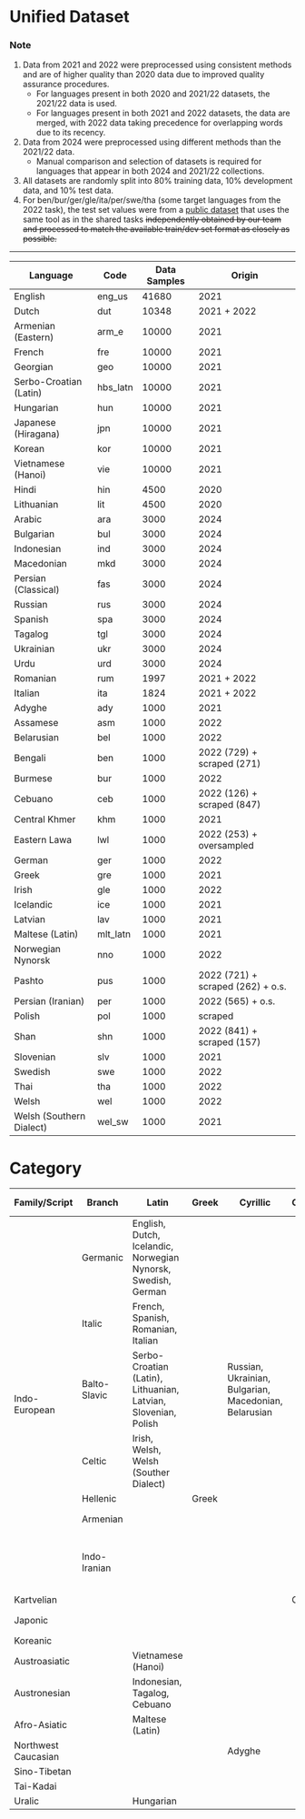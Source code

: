 # Unified Dataset

### Note

1. Data from 2021 and 2022 were preprocessed using consistent methods and are of higher quality than 2020 data due to
   improved quality assurance procedures.
    - For languages present in both 2020 and 2021/22 datasets, the 2021/22 data is used.
    - For languages present in both 2021 and 2022 datasets, the data are merged, with 2022 data taking precedence for
      overlapping words due to its recency.
2. Data from 2024 were preprocessed using different methods than the 2021/22 data.
    - Manual comparison and selection of datasets is required for languages that appear in both 2024 and 2021/22
      collections.
3. All datasets are randomly split into 80% training data, 10% development data, and 10% test data.
4. For ben/bur/ger/gle/ita/per/swe/tha (some target languages from the 2022 task), the test set values were from a
   [public dataset](https://github.com/CUNY-CL/wikipron/tree/master/data/scrape) that uses the same tool as in the
   shared tasks
   ~~independently obtained by our team and processed to match the available train/dev set format as closely as
   possible.~~

---

| Language                 | Code     | Data Samples | Origin                            |
|--------------------------|----------|--------------|-----------------------------------|
| English                  | eng_us   | 41680        | 2021                              |
| Dutch                    | dut      | 10348        | 2021 + 2022                       |
| Armenian (Eastern)       | arm_e    | 10000        | 2021                              |
| French                   | fre      | 10000        | 2021                              |
| Georgian                 | geo      | 10000        | 2021                              |
| Serbo-Croatian (Latin)   | hbs_latn | 10000        | 2021                              |
| Hungarian                | hun      | 10000        | 2021                              |
| Japanese (Hiragana)      | jpn      | 10000        | 2021                              |
| Korean                   | kor      | 10000        | 2021                              |
| Vietnamese (Hanoi)       | vie      | 10000        | 2021                              |
| Hindi                    | hin      | 4500         | 2020                              |
| Lithuanian               | lit      | 4500         | 2020                              |
| Arabic                   | ara      | 3000         | 2024                              |
| Bulgarian                | bul      | 3000         | 2024                              |
| Indonesian               | ind      | 3000         | 2024                              |
| Macedonian               | mkd      | 3000         | 2024                              |
| Persian (Classical)      | fas      | 3000         | 2024                              |
| Russian                  | rus      | 3000         | 2024                              |
| Spanish                  | spa      | 3000         | 2024                              |
| Tagalog                  | tgl      | 3000         | 2024                              |
| Ukrainian                | ukr      | 3000         | 2024                              |
| Urdu                     | urd      | 3000         | 2024                              |
| Romanian                 | rum      | 1997         | 2021 + 2022                       |
| Italian                  | ita      | 1824         | 2021 + 2022                       |
| Adyghe                   | ady      | 1000         | 2021                              |
| Assamese                 | asm      | 1000         | 2022                              |
| Belarusian               | bel      | 1000         | 2022                              |
| Bengali                  | ben      | 1000         | 2022 (729) + scraped (271)        | 
| Burmese                  | bur      | 1000         | 2022                              |
| Cebuano                  | ceb      | 1000         | 2022 (126) + scraped (847)        | 
| Central Khmer            | khm      | 1000         | 2021                              |
| Eastern Lawa             | lwl      | 1000         | 2022 (253) + oversampled          |
| German                   | ger      | 1000         | 2022                              |
| Greek                    | gre      | 1000         | 2021                              |
| Irish                    | gle      | 1000         | 2022                              |
| Icelandic                | ice      | 1000         | 2021                              |
| Latvian                  | lav      | 1000         | 2021                              |
| Maltese (Latin)          | mlt_latn | 1000         | 2021                              |
| Norwegian Nynorsk        | nno      | 1000         | 2022                              |
| Pashto                   | pus      | 1000         | 2022 (721) + scraped (262) + o.s. | 
| Persian (Iranian)        | per      | 1000         | 2022 (565) + o.s.                 |
| Polish                   | pol      | 1000         | scraped                           |
| Shan                     | shn      | 1000         | 2022 (841) + scraped (157)        | 
| Slovenian                | slv      | 1000         | 2021                              |
| Swedish                  | swe      | 1000         | 2022                              |
| Thai                     | tha      | 1000         | 2022                              |
| Welsh                    | wel      | 1000         | 2022                              |
| Welsh (Southern Dialect) | wel_sw   | 1000         | 2021                              |


# Category

<table><thead>
  <tr>
    <th>Family/Script</th>
    <th>Branch</th>
    <th>Latin</th>
    <th>Greek</th>
    <th>Cyrillic</th>
    <th>Georgian</th>
    <th>Arabic</th>
    <th>Hiragana</th>
    <th>Hangul</th>
    <th>Devanagari</th>
    <th>Armenian</th>
    <th>Bengali-Assamese</th>
    <th>Mon-Burmese</th>
    <th>Khmer</th>
    <th>Thai</th>
  </tr></thead>
<tbody>
  <tr>
    <td rowspan="7">Indo-European</td>
    <td>Germanic</td>
    <td>English, Dutch, Icelandic, Norwegian Nynorsk, Swedish, German</td>
    <td></td>
    <td></td>
    <td></td>
    <td></td>
    <td></td>
    <td></td>
    <td></td>
    <td></td>
    <td></td>
    <td></td>
    <td></td>
    <td></td>
  </tr>
  <tr>
    <td>Italic</td>
    <td>French, Spanish, Romanian, Italian</td>
    <td></td>
    <td></td>
    <td></td>
    <td></td>
    <td></td>
    <td></td>
    <td></td>
    <td></td>
    <td></td>
    <td></td>
    <td></td>
    <td></td>
  </tr>
  <tr>
    <td>Balto-Slavic</td>
    <td>Serbo-Croatian (Latin), Lithuanian, Latvian, Slovenian, Polish</td>
    <td></td>
    <td>Russian, Ukrainian, Bulgarian, Macedonian, Belarusian</td>
    <td></td>
    <td></td>
    <td></td>
    <td></td>
    <td></td>
    <td></td>
    <td></td>
    <td></td>
    <td></td>
    <td></td>
  </tr>
  <tr>
    <td>Celtic</td>
    <td>Irish, Welsh, Welsh (Souther Dialect)</td>
    <td></td>
    <td></td>
    <td></td>
    <td></td>
    <td></td>
    <td></td>
    <td></td>
    <td></td>
    <td></td>
    <td></td>
    <td></td>
    <td></td>
  </tr>
  <tr>
    <td>Hellenic</td>
    <td></td>
    <td>Greek</td>
    <td></td>
    <td></td>
    <td></td>
    <td></td>
    <td></td>
    <td></td>
    <td></td>
    <td></td>
    <td></td>
    <td></td>
    <td></td>
  </tr>
  <tr>
    <td>Armenian</td>
    <td></td>
    <td></td>
    <td></td>
    <td></td>
    <td></td>
    <td></td>
    <td></td>
    <td></td>
    <td>Armenian (Eastern)</td>
    <td></td>
    <td></td>
    <td></td>
    <td></td>
  </tr>
  <tr>
    <td>Indo-Iranian</td>
    <td></td>
    <td></td>
    <td></td>
    <td></td>
    <td>Urdu, Persian (Classical | Iranian), Pashto</td>
    <td></td>
    <td></td>
    <td>Hindi</td>
    <td></td>
    <td>Bengali, Assamese</td>
    <td></td>
    <td></td>
    <td></td>
  </tr>
  <tr>
    <td>Kartvelian</td>
    <td></td>
    <td></td>
    <td></td>
    <td></td>
    <td>Georgian</td>
    <td></td>
    <td></td>
    <td></td>
    <td></td>
    <td></td>
    <td></td>
    <td></td>
    <td></td>
    <td></td>
  </tr>
  <tr>
    <td>Japonic</td>
    <td></td>
    <td></td>
    <td></td>
    <td></td>
    <td></td>
    <td></td>
    <td>Japanese (Hiragana)</td>
    <td></td>
    <td></td>
    <td></td>
    <td></td>
    <td></td>
    <td></td>
    <td></td>
  </tr>
  <tr>
    <td>Koreanic</td>
    <td></td>
    <td></td>
    <td></td>
    <td></td>
    <td></td>
    <td></td>
    <td></td>
    <td>Korean</td>
    <td></td>
    <td></td>
    <td></td>
    <td></td>
    <td></td>
    <td></td>
  </tr>
  <tr>
    <td>Austroasiatic</td>
    <td></td>
    <td>Vietnamese (Hanoi)</td>
    <td></td>
    <td></td>
    <td></td>
    <td></td>
    <td></td>
    <td></td>
    <td></td>
    <td></td>
    <td></td>
    <td></td>
    <td>Central Khmer</td>
    <td>Eastern Lawa</td>
  </tr>
  <tr>
    <td>Austronesian</td>
    <td></td>
    <td>Indonesian, Tagalog, Cebuano</td>
    <td></td>
    <td></td>
    <td></td>
    <td></td>
    <td></td>
    <td></td>
    <td></td>
    <td></td>
    <td></td>
    <td></td>
    <td></td>
    <td></td>
  </tr>
  <tr>
    <td>Afro-Asiatic</td>
    <td></td>
    <td>Maltese (Latin)</td>
    <td></td>
    <td></td>
    <td></td>
    <td>Arabic</td>
    <td></td>
    <td></td>
    <td></td>
    <td></td>
    <td></td>
    <td></td>
    <td></td>
    <td></td>
  </tr>
  <tr>
    <td>Northwest Caucasian</td>
    <td></td>
    <td></td>
    <td></td>
    <td>Adyghe</td>
    <td></td>
    <td></td>
    <td></td>
    <td></td>
    <td></td>
    <td></td>
    <td></td>
    <td></td>
    <td></td>
    <td></td>
  </tr>
  <tr>
    <td>Sino-Tibetan</td>
    <td></td>
    <td></td>
    <td></td>
    <td></td>
    <td></td>
    <td></td>
    <td></td>
    <td></td>
    <td></td>
    <td></td>
    <td></td>
    <td>Burmese</td>
    <td></td>
    <td></td>
  </tr>
  <tr>
    <td>Tai-Kadai</td>
    <td></td>
    <td></td>
    <td></td>
    <td></td>
    <td></td>
    <td></td>
    <td></td>
    <td></td>
    <td></td>
    <td></td>
    <td></td>
    <td>Shan</td>
    <td></td>
    <td>Thai</td>
  </tr>
  <tr>
    <td>Uralic</td>
    <td></td>
    <td>Hungarian</td>
    <td></td>
    <td></td>
    <td></td>
    <td></td>
    <td></td>
    <td></td>
    <td></td>
    <td></td>
    <td></td>
    <td></td>
    <td></td>
    <td></td>
  </tr>
</tbody></table>
